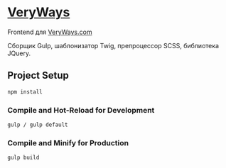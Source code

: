 # [VeryWays](https://veryways.com/)

Frontend для [VeryWays.com](https://veryways.com/)

Сборщик Gulp, шаблонизатор Twig, препроцессор SCSS, библиотека JQuery.

## Project Setup

```sh
npm install
```

### Compile and Hot-Reload for Development

```sh
gulp / gulp default
```

### Compile and Minify for Production

```sh
gulp build
```
